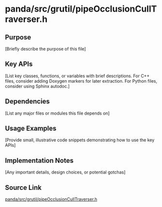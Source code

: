 # panda/src/grutil/pipeOcclusionCullTraverser.h

## Purpose
[Briefly describe the purpose of this file]

## Key APIs
[List key classes, functions, or variables with brief descriptions.
For C++ files, consider adding Doxygen markers for later extraction.
For Python files, consider using Sphinx autodoc.]

## Dependencies
[List any major files or modules this file depends on]

## Usage Examples
[Provide small, illustrative code snippets demonstrating how to use the key APIs]

## Implementation Notes
[Any important details, design choices, or potential gotchas]

## Source Link
[panda/src/grutil/pipeOcclusionCullTraverser.h](link_to_source_repository/panda/src/grutil/pipeOcclusionCullTraverser.h)
